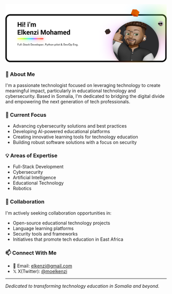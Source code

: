 ![Elkenzi Mohamed - Full-Stack Developer](Frame%201.png)

### 👋 About Me
I'm a passionate technologist focused on leveraging technology to create meaningful impact, particularly in educational technology and cybersecurity. Based in Somalia, I'm dedicated to bridging the digital divide and empowering the next generation of tech professionals.

### 🔭 Current Focus
- Advancing cybersecurity solutions and best practices
- Developing AI-powered educational platforms
- Creating innovative learning tools for technology education
- Building robust software solutions with a focus on security

### 💡 Areas of Expertise
- Full-Stack Development
- Cybersecurity
- Artificial Intelligence
- Educational Technology
- Robotics

### 🤝 Collaboration
I'm actively seeking collaboration opportunities in:
- Open-source educational technology projects
- Language learning platforms
- Security tools and frameworks
- Initiatives that promote tech education in East Africa

### 📫 Connect With Me
- 📧 Email: [elkenzi@gmail.com](mailto:elkenzi@gmail.com)
- 𝕏 X(Twitter): [@moelkenzi](https://ww.x.com/moelkenzi)


---
*Dedicated to transforming technology education in Somalia and beyond.*
